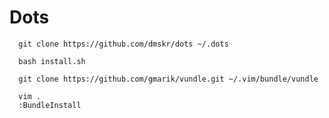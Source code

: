 Dots
====

```
  git clone https://github.com/dmskr/dots ~/.dots
```

```
  bash install.sh
```

```
  git clone https://github.com/gmarik/vundle.git ~/.vim/bundle/vundle
```

```
  vim .
  :BundleInstall
```
